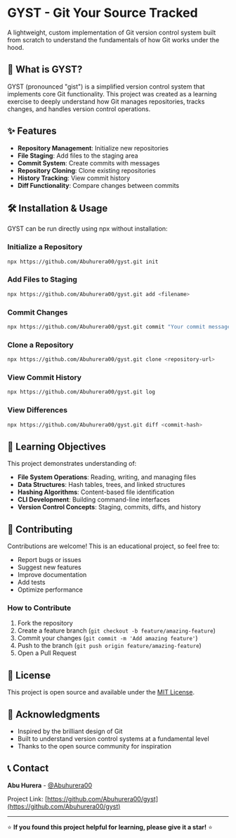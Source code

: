 # GYST - Git Your Source Tracked

A lightweight, custom implementation of Git version control system built from scratch to understand the fundamentals of how Git works under the hood.

## 🚀 What is GYST?

GYST (pronounced "gist") is a simplified version control system that implements core Git functionality. This project was created as a learning exercise to deeply understand how Git manages repositories, tracks changes, and handles version control operations.

## ✨ Features

- **Repository Management**: Initialize new repositories
- **File Staging**: Add files to the staging area
- **Commit System**: Create commits with messages
- **Repository Cloning**: Clone existing repositories
- **History Tracking**: View commit history
- **Diff Functionality**: Compare changes between commits

## 🛠️ Installation & Usage

GYST can be run directly using npx without installation:

### Initialize a Repository
```bash
npx https://github.com/Abuhurera00/gyst.git init
```

### Add Files to Staging
```bash
npx https://github.com/Abuhurera00/gyst.git add <filename>
```

### Commit Changes
```bash
npx https://github.com/Abuhurera00/gyst.git commit "Your commit message"
```

### Clone a Repository
```bash
npx https://github.com/Abuhurera00/gyst.git clone <repository-url>
```

### View Commit History
```bash
npx https://github.com/Abuhurera00/gyst.git log
```

### View Differences
```bash
npx https://github.com/Abuhurera00/gyst.git diff <commit-hash>
```

## 🎯 Learning Objectives

This project demonstrates understanding of:

- **File System Operations**: Reading, writing, and managing files
- **Data Structures**: Hash tables, trees, and linked structures
- **Hashing Algorithms**: Content-based file identification
- **CLI Development**: Building command-line interfaces
- **Version Control Concepts**: Staging, commits, diffs, and history

## 🤝 Contributing

Contributions are welcome! This is an educational project, so feel free to:

- Report bugs or issues
- Suggest new features
- Improve documentation
- Add tests
- Optimize performance

### How to Contribute

1. Fork the repository
2. Create a feature branch (`git checkout -b feature/amazing-feature`)
3. Commit your changes (`git commit -m 'Add amazing feature'`)
4. Push to the branch (`git push origin feature/amazing-feature`)
5. Open a Pull Request

## 📝 License

This project is open source and available under the [MIT License](LICENSE).

## 🙏 Acknowledgments

- Inspired by the brilliant design of Git
- Built to understand version control systems at a fundamental level
- Thanks to the open source community for inspiration

## 📞 Contact

**Abu Hurera** - [@Abuhurera00](https://github.com/Abuhurera00)

Project Link: [https://github.com/Abuhurera00/gyst](https://github.com/Abuhurera00/gyst)

---

⭐ **If you found this project helpful for learning, please give it a star!** ⭐
